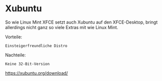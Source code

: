 # Xubuntu

So wie Linux Mint XFCE setzt auch Xubuntu auf den XFCE-Desktop, bringt allerdings nicht ganz so viele Extras mit wie Linux Mint.

Vorteile:

    Einsteigerfreundliche Distro

Nachteile:

    Keine 32-Bit-Version


https://xubuntu.org/download/